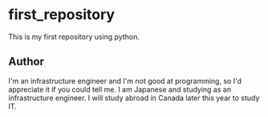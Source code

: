 # first_repository
This is my first repository using python.

## Author
I'm an infrastructure engineer and I'm not good at programming, 
so I'd appreciate it if you could tell me. 
I am Japanese and studying as an infrastructure engineer.
I will study abroad in Canada later this year to study IT.
